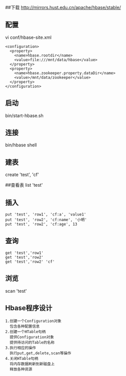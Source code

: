 ##下载
http://mirrors.hust.edu.cn/apache/hbase/stable/

## 配置
vi conf/hbase-site.xml
```
<configuration>
  <property>
    <name>hbase.rootdir</name>
    <value>file:///mnt/data/hbase</value>
  </property>
  <property>
    <name>hbase.zookeeper.property.dataDir</name>
    <value>/mnt/data/zookeeper</value>
  </property>
</configuration>
```
## 启动
bin/start-hbase.sh

## 连接
bin/hbase shell
## 建表

create 'test', 'cf'

##查看表
list 'test'

## 插入
```
put 'test', 'row1', 'cf:a', 'value1'
put 'test', 'row2', 'cf:name', '小明'
put 'test', 'row2', 'cf:age', 13
```
## 查询
```
get 'test','row1'
get 'test','row2'
get 'test','row2' 'cf'
```
## 浏览
scan 'test'

## Hbase程序设计
```
1.创建一个Configuration对象
  包含各种配置信息
2.创建一个HTable句柄
  提供Configuration对象
  提供待访问的Table的名称
3.执行相应的操作
  执行put,get,delete,scan等操作
4.关闭HTable句柄
  将内存数据刷新到新磁盘上
  释放各种资源
```